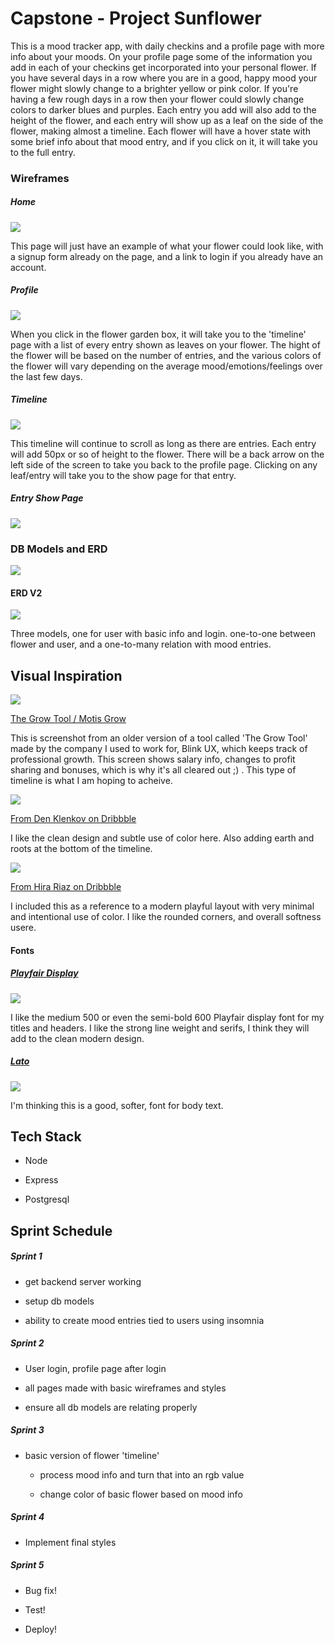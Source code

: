 # Capstone - Project Sunflower

This is a mood tracker app, with daily checkins and a profile page with more info about your moods. On your profile page some of the information you add in each of your checkins get incorporated into your personal flower. If you have several days in a row where you are in a good, happy mood your flower might slowly change to a brighter yellow or pink color. If you're having a few rough days in a row then your flower could slowly change colors to darker blues and purples. Each entry you add will also add to the height of the flower, and each entry will show up as a leaf on the side of the flower, making almost a timeline. Each flower will have a hover state with some brief info about that mood entry, and if you click on it, it will take you to the full entry. 

### Wireframes

##### Home

![](./resources/wire-home.png)

This page will just have an example of what your flower could look like, with a signup form already on the page, and a link to login if you already have an account. 

##### Profile

![](./resources/wire-profile.png)

When you click in the flower garden box, it will take you to the 'timeline' page with a list of every entry shown as leaves on your flower. The hight of the flower will be based on the number of entries, and the various colors of the flower will vary depending on the average mood/emotions/feelings over the last few days. 

##### Timeline

![](./resources/wire-timeline.png)

This timeline will continue to scroll as long as there are entries. Each entry will add 50px or so of height to the flower. There will be a back arrow on the left side of the screen to take you back to the profile page. Clicking on any leaf/entry will take you to the show page for that entry. 

##### Entry Show Page

![](./resources/wire-entry.png)

### DB Models and ERD

![](./resources/erd.png)

#### ERD V2

![](./resources/erd2.png)

Three models, one for user with basic info and login. one-to-one between flower and user, and a one-to-many relation with mood entries. 

## Visual Inspiration

![](./resources/ins1.png)

[The Grow Tool / Motis Grow](https://www.motispeople.com/motis-grow)

This is screenshot from an older version of a tool called 'The Grow Tool' made by the company I used to work for, Blink UX, which keeps track of professional growth. This screen shows salary info, changes to profit sharing and bonuses, which is why it's all cleared out ;) . This type of timeline is what I am hoping to acheive. 

![](./resources/ins2.png)

[From Den Klenkov on Dribbble](https://dribbble.com/shots/6522758-IoT-App-for-growing-plants)

I like the clean design and subtle use of color here. Also adding earth and roots at the bottom of the timeline. 



![](./resources/ins3.png)

[From Hira Riaz on Dribbble](https://dribbble.com/shots/12992999-Restaurant-Mobile-Application-UX-UI-Design)

I included this as a reference to a modern playful layout with very minimal and intentional use of color. I like the rounded corners, and overall softness usere. 

#### Fonts

##### [Playfair Display](https://fonts.google.com/specimen/Playfair+Display?category=Serif,Display,Handwriting,Monospace&preview.text=Project+Sunflower&preview.text_type=custom)

![](./resources/font1.png)

I like the medium 500 or even the semi-bold 600 Playfair display font for my titles and headers. I like the strong line weight and serifs, I think they will add to the clean modern design. 

##### [Lato](https://fonts.google.com/specimen/Lato?preview.text=Body+text+-+Project+Sunflower&preview.text_type=custom&query=lato#standard-styles)

![](./resources/font2.png)

I'm thinking this is a good, softer, font for body text. 

## Tech Stack

- Node 

- Express 

- Postgresql 





## Sprint Schedule

##### Sprint 1

- get backend server working

- setup db models

- ability to create mood entries tied to users using insomnia 

##### Sprint 2

- User login, profile page after login 

- all pages made with basic wireframes and styles

- ensure all db models are relating properly

##### Sprint 3

- basic version of flower 'timeline'
  
  - process mood info and turn that into an rgb value
  
  - change color of basic flower based on mood info

##### Sprint 4

- Implement final styles 

##### Sprint 5

- Bug fix!

- Test!

- Deploy!


